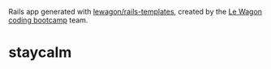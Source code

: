 Rails app generated with [lewagon/rails-templates](https://github.com/lewagon/rails-templates), created by the [Le Wagon coding bootcamp](https://www.lewagon.com) team.
# staycalm
